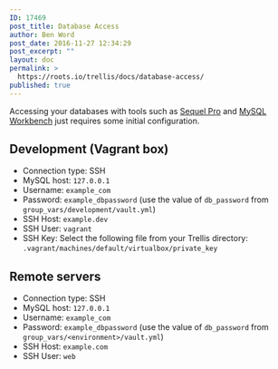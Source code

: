 ```yaml
---
ID: 17469
post_title: Database Access
author: Ben Word
post_date: 2016-11-27 12:34:29
post_excerpt: ""
layout: doc
permalink: >
  https://roots.io/trellis/docs/database-access/
published: true
---
```

Accessing your databases with tools such as [Sequel Pro](https://www.sequelpro.com/) and [MySQL Workbench](https://dev.mysql.com/downloads/workbench/) just requires some initial configuration.

## Development (Vagrant box)

* Connection type: SSH
* MySQL host: `127.0.0.1`
* Username: `example_com`
* Password: `example_dbpassword` (use the value of `db_password` from `group_vars/development/vault.yml`)
* SSH Host: `example.dev`
* SSH User: `vagrant`
* SSH Key: Select the following file from your Trellis directory: `.vagrant/machines/default/virtualbox/private_key`

## Remote servers

* Connection type: SSH
* MySQL host: `127.0.0.1`
* Username: `example_com`
* Password: `example_dbpassword` (use the value of `db_password` from `group_vars/<environment>/vault.yml`)
* SSH Host: `example.com`
* SSH User: `web`